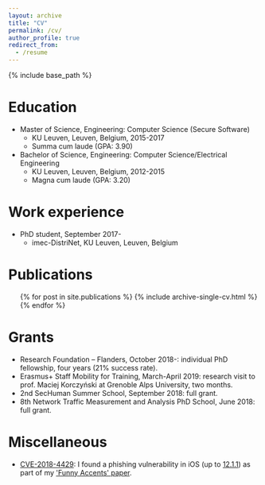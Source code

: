 ```yaml
---
layout: archive
title: "CV"
permalink: /cv/
author_profile: true
redirect_from:
  - /resume
---
```


{% include base_path %}

Education
======
* Master of Science, Engineering: Computer Science (Secure Software)
  * KU Leuven, Leuven, Belgium, 2015-2017
  * Summa cum laude (GPA: 3.90)
* Bachelor of Science, Engineering: Computer Science/Electrical Engineering
  * KU Leuven, Leuven, Belgium, 2012-2015
  * Magna cum laude (GPA: 3.20)

Work experience
======
* PhD student, September 2017-
  * imec-DistriNet, KU Leuven, Leuven, Belgium

Publications
======
  <ul>{% for post in site.publications %}
    {% include archive-single-cv.html %}
  {% endfor %}</ul>

Grants
======
* Research Foundation – Flanders, October 2018-: individual PhD fellowship, four years (21% success rate).
* Erasmus+ Staff Mobility for Training, March-April 2019: research visit to prof. Maciej Korczyński at Grenoble Alps University, two months.
* 2nd SecHuman Summer School, September 2018: full grant.
* 8th Network Traffic Measurement and Analysis PhD School, June 2018: full grant.

Miscellaneous
======
* [CVE-2018-4429](https://nvd.nist.gov/vuln/detail/CVE-2018-4429): I found a phishing vulnerability in iOS (up to [12.1.1](https://support.apple.com/en-us/HT209340)) as part of my ['Funny Accents' paper](/publications/funny-accents).
